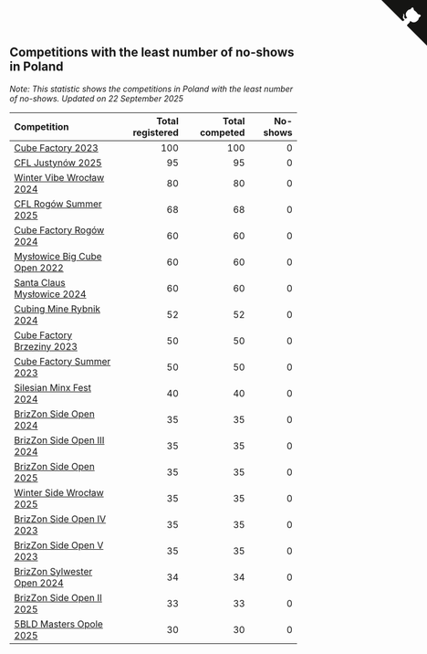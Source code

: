 ## Competitions with the least number of no-shows in Poland

*Note: This statistic shows the competitions in Poland with the least number of no-shows.*
*Updated on 22 September 2025*

| Competition | Total registered | Total competed | No-shows |
| :--- | ---: | ---: | ---: |
| [Cube Factory 2023](https://www.worldcubeassociation.org/competitions/CubeFactory2023) | 100 | 100 | 0 |
| [CFL Justynów 2025](https://www.worldcubeassociation.org/competitions/CFLJustynow2025) | 95 | 95 | 0 |
| [Winter Vibe Wrocław 2024](https://www.worldcubeassociation.org/competitions/WinterVibeWroclaw2024) | 80 | 80 | 0 |
| [CFL Rogów Summer 2025](https://www.worldcubeassociation.org/competitions/CFLRogowSummer2025) | 68 | 68 | 0 |
| [Cube Factory Rogów 2024](https://www.worldcubeassociation.org/competitions/CubeFactoryRogow2024) | 60 | 60 | 0 |
| [Mysłowice Big Cube Open 2022](https://www.worldcubeassociation.org/competitions/MyslowiceBigCubeOpen2022) | 60 | 60 | 0 |
| [Santa Claus Mysłowice 2024](https://www.worldcubeassociation.org/competitions/SantaClausCubeRaceMyslowice2024) | 60 | 60 | 0 |
| [Cubing Mine Rybnik 2024](https://www.worldcubeassociation.org/competitions/CubingMineRybnik2024) | 52 | 52 | 0 |
| [Cube Factory Brzeziny 2023](https://www.worldcubeassociation.org/competitions/CubeFactoryBrzeziny2023) | 50 | 50 | 0 |
| [Cube Factory Summer 2023](https://www.worldcubeassociation.org/competitions/CubeFactorySummer2023) | 50 | 50 | 0 |
| [Silesian Minx Fest 2024](https://www.worldcubeassociation.org/competitions/SilesianMinxFest2024) | 40 | 40 | 0 |
| [BrizZon Side Open 2024](https://www.worldcubeassociation.org/competitions/BrizZonSideOpen2024) | 35 | 35 | 0 |
| [BrizZon Side Open III 2024](https://www.worldcubeassociation.org/competitions/BrizZonSideOpenIII2024) | 35 | 35 | 0 |
| [BrizZon Side Open 2025](https://www.worldcubeassociation.org/competitions/BrizZonSideOpen2025) | 35 | 35 | 0 |
| [Winter Side Wrocław 2025](https://www.worldcubeassociation.org/competitions/WinterSideWroclaw2025) | 35 | 35 | 0 |
| [BrizZon Side Open IV 2023](https://www.worldcubeassociation.org/competitions/BrizZonSideOpenIV2023) | 35 | 35 | 0 |
| [BrizZon Side Open V 2023](https://www.worldcubeassociation.org/competitions/BrizZonSideOpenV2023) | 35 | 35 | 0 |
| [BrizZon Sylwester Open 2024](https://www.worldcubeassociation.org/competitions/BrizZonSylwesterOpen2024) | 34 | 34 | 0 |
| [BrizZon Side Open II 2025](https://www.worldcubeassociation.org/competitions/BrizZonSideOpenII2025) | 33 | 33 | 0 |
| [5BLD Masters Opole 2025](https://www.worldcubeassociation.org/competitions/5BLDMastersOpole2025) | 30 | 30 | 0 |


<a href="https://github.com/maxidragon/wca_statistics_pl" class="github-corner" aria-label="View source on Github"><svg width="80" height="80" viewBox="0 0 250 250" style="fill:#151513; color:#fff; position: absolute; top: 0; border: 0; right: 0;" aria-hidden="true"><path d="M0,0 L115,115 L130,115 L142,142 L250,250 L250,0 Z"></path><path d="M128.3,109.0 C113.8,99.7 119.0,89.6 119.0,89.6 C122.0,82.7 120.5,78.6 120.5,78.6 C119.2,72.0 123.4,76.3 123.4,76.3 C127.3,80.9 125.5,87.3 125.5,87.3 C122.9,97.6 130.6,101.9 134.4,103.2" fill="currentColor" style="transform-origin: 130px 106px;" class="octo-arm"></path><path d="M115.0,115.0 C114.9,115.1 118.7,116.5 119.8,115.4 L133.7,101.6 C136.9,99.2 139.9,98.4 142.2,98.6 C133.8,88.0 127.5,74.4 143.8,58.0 C148.5,53.4 154.0,51.2 159.7,51.0 C160.3,49.4 163.2,43.6 171.4,40.1 C171.4,40.1 176.1,42.5 178.8,56.2 C183.1,58.6 187.2,61.8 190.9,65.4 C194.5,69.0 197.7,73.2 200.1,77.6 C213.8,80.2 216.3,84.9 216.3,84.9 C212.7,93.1 206.9,96.0 205.4,96.6 C205.1,102.4 203.0,107.8 198.3,112.5 C181.9,128.9 168.3,122.5 157.7,114.1 C157.9,116.9 156.7,120.9 152.7,124.9 L141.0,136.5 C139.8,137.7 141.6,141.9 141.8,141.8 Z" fill="currentColor" class="octo-body"></path></svg></a><style>.github-corner:hover .octo-arm{animation:octocat-wave 560ms ease-in-out}@keyframes octocat-wave{0%,100%{transform:rotate(0)}20%,60%{transform:rotate(-25deg)}40%,80%{transform:rotate(10deg)}}@media (max-width:500px){.github-corner:hover .octo-arm{animation:none}.github-corner .octo-arm{animation:octocat-wave 560ms ease-in-out}}</style>
